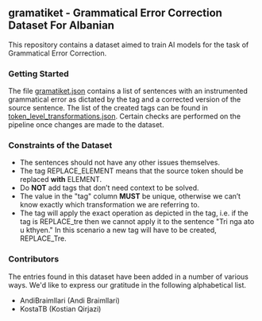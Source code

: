 ## gramatiket - Grammatical Error Correction Dataset For Albanian

This repository contains a dataset aimed to train AI models for the task of Grammatical Error Correction.

### Getting Started

The file [gramatiket.json](gramatiket.json) contains a list of sentences with an instrumented grammatical error as
dictated by the tag and a corrected version of the source sentence. The list of the created tags can be found
in [token_level_transformations.json](token_level_transformations.json). Certain checks are performed on the pipeline
once changes are made to the dataset.

### Constraints of the Dataset

- The sentences should not have any other issues themselves.
- The tag REPLACE_ELEMENT means that the source token should be replaced **with** ELEMENT.
- Do **NOT** add tags that don’t need context to be solved.
- The value in the "tag" column **MUST** be unique, otherwise we can’t know exactly which transformation we are
  referring to.
- The tag will apply the exact operation as depicted in the tag, i.e. if the tag is REPLACE_tre then we cannot apply
  it to the sentence "Tri nga ato u kthyen." In this scenario a new tag will have to be created, REPLACE_Tre.

### Contributors

The entries found in this dataset have been added in a number of various ways. We'd like to express our gratitude in the
following alphabetical list.

- AndiBraimllari (Andi Braimllari)
- KostaTB (Kostian Qirjazi)
